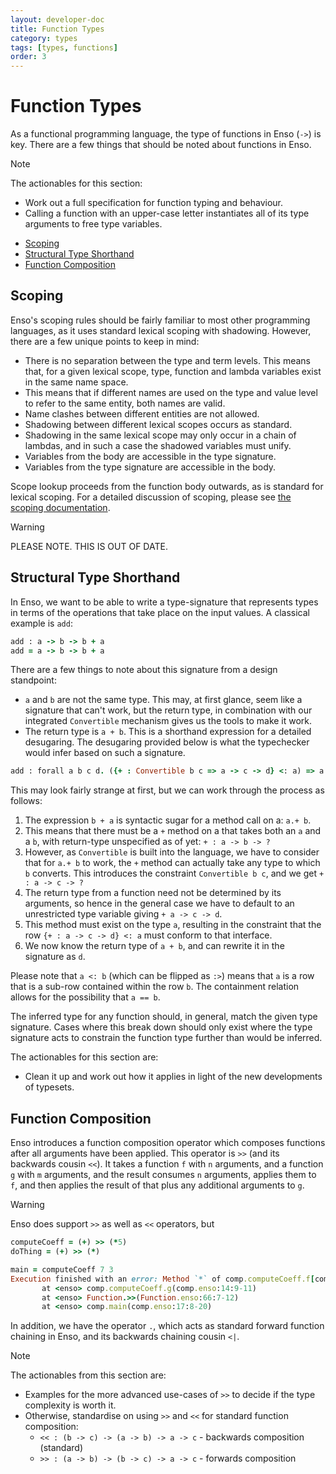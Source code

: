 ```yaml
---
layout: developer-doc
title: Function Types
category: types
tags: [types, functions]
order: 3
---
```


# Function Types

As a functional programming language, the type of functions in Enso (`->`) is
key. There are a few things that should be noted about functions in Enso.

> [!NOTE]
> The actionables for this section:
>
> - Work out a full specification for function typing and behaviour.
> - Calling a function with an upper-case letter instantiates all of its type
>   arguments to free type variables.

<!-- MarkdownTOC levels="2,3" autolink="true" -->

- [Scoping](#scoping)
- [Structural Type Shorthand](#structural-type-shorthand)
- [Function Composition](#function-composition)

<!-- /MarkdownTOC -->

## Scoping

Enso's scoping rules should be fairly familiar to most other programming
languages, as it uses standard lexical scoping with shadowing. However, there
are a few unique points to keep in mind:

- There is no separation between the type and term levels. This means that, for
  a given lexical scope, type, function and lambda variables exist in the same
  name space.
- This means that if different names are used on the type and value level to
  refer to the same entity, both names are valid.
- Name clashes between different entities are not allowed.
- Shadowing between different lexical scopes occurs as standard.
- Shadowing in the same lexical scope may only occur in a chain of lambdas, and
  in such a case the shadowed variables must unify.
- Variables from the body are accessible in the type signature.
- Variables from the type signature are accessible in the body.

Scope lookup proceeds from the function body outwards, as is standard for
lexical scoping. For a detailed discussion of scoping, please see
[the scoping documentation](../semantics/scoping.md).

> [!WARNING]
>
> PLEASE NOTE. THIS IS OUT OF DATE.
>
> ## Structural Type Shorthand
>
> In Enso, we want to be able to write a type-signature that represents types in
> terms of the operations that take place on the input values. A classical example
> is `add`:
>
> ```ruby
> add : a -> b -> b + a
> add = a -> b -> b + a
> ```
>
> There are a few things to note about this signature from a design standpoint:
>
> - `a` and `b` are not the same type. This may, at first glance, seem like a
>   signature that can't work, but the return type, in combination with our
>   integrated `Convertible` mechanism gives us the tools to make it work.
> - The return type is `a + b`. This is a shorthand expression for a detailed
>   desugaring. The desugaring provided below is what the typechecker would infer
>   based on such a signature.
>
> ```ruby
> add : forall a b c d. ({+ : Convertible b c => a -> c -> d} <: a) => a -> b -> d
> ```
>
> This may look fairly strange at first, but we can work through the process as
> follows:
>
> 1. The expression `b + a` is syntactic sugar for a method call on a: `a.+ b`.
> 2. This means that there must be a `+` method on a that takes both an `a` and a
>    `b`, with return-type unspecified as of yet: `+ : a -> b -> ?`
> 3. However, as `Convertible` is built into the language, we have to consider
>    that for `a.+ b` to work, the `+` method can actually take any type to which
>    `b` converts. This introduces the constraint `Convertible b c`, and we get
>    `+ : a -> c -> ?`
> 4. The return type from a function need not be determined by its arguments, so
>    hence in the general case we have to default to an unrestricted type variable
>    giving `+ a -> c -> d`.
> 5. This method must exist on the type `a`, resulting in the constraint that the
>    row `{+ : a -> c -> d} <: a` must conform to that interface.
> 6. We now know the return type of `a + b`, and can rewrite it in the signature
>    as `d`.
>
> Please note that `a <: b` (which can be flipped as `:>`) means that `a` is a row
> that is a sub-row contained within the row `b`. The containment relation allows
> for the possibility that `a == b`.
>
> The inferred type for any function should, in general, match the given type
> signature. Cases where this break down should only exist where the type
> signature acts to constrain the function type further than would be inferred.
>
> The actionables for this section are:
>
> - Clean it up and work out how it applies in light of the new developments of
>   typesets.

## Function Composition

Enso introduces a function composition operator which composes functions after
all arguments have been applied. This operator is `>>` (and its backwards cousin
`<<`). It takes a function `f` with `n` arguments, and a function `g` with `m`
arguments, and the result consumes `n` arguments, applies them to `f`, and then
applies the result of that plus any additional arguments to `g`.

> [!WARNING]
> Enso does support `>>` as well as `<<` operators, but
>
> ```ruby
> computeCoeff = (+) >> (*5)
> doThing = (+) >> (*)
>
> main = computeCoeff 7 3
> Execution finished with an error: Method `*` of comp.computeCoeff.f[comp.enso:11-12] a=7 b=_ could not be found.
>        at <enso> comp.computeCoeff.g(comp.enso:14:9-11)
>        at <enso> Function.>>(Function.enso:66:7-12)
>        at <enso> comp.main(comp.enso:17:8-20)
>
>
> ```

In addition, we have the operator `.`, which acts as standard forward function
chaining in Enso, and its backwards chaining cousin `<|`.

> [!NOTE]
> The actionables from this section are:
>
> - Examples for the more advanced use-cases of `>>` to decide if the type
>   complexity is worth it.
> - Otherwise, standardise on using `>>` and `<<` for standard function
>   composition:
>   - `<< : (b -> c) -> (a -> b) -> a -> c` - backwards composition (standard)
>   - `>> : (a -> b) -> (b -> c) -> a -> c` - forwards composition
